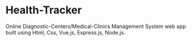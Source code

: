 # Health-Tracker
Online Diagnostic-Centers/Medical-Clinics Management System web app built using Html, Css, Vue.js, Express.js, Node.js.
